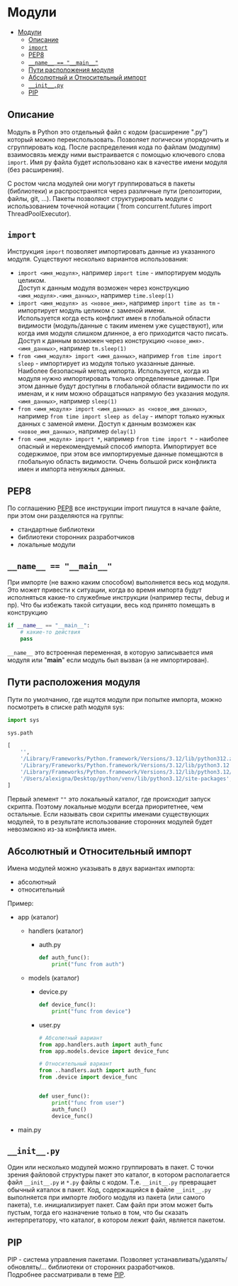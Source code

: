 # Модули

- [Модули](#модули)
  - [Описание](#описание)
  - [`import`](#import)
  - [PEP8](#pep8)
  - [`__name__ == "__main__"`](#__name__--__main__)
  - [Пути расположения модуля](#пути-расположения-модуля)
  - [Абсолютный и Относительный импорт](#абсолютный-и-относительный-импорт)
  - [`__init__.py`](#__init__py)
  - [PIP](#pip)

## Описание

Модуль в Python это отдельный файл с кодом (расширение ".py") который можно переиспользовать. Позволяет логически упорядочить и сгруппировать код.
После распределения кода по файлам (модулям) взаимосвязь между ними выстраивается с помощью ключевого слова `import`. Имя py файла будет использовано как в качестве имени модуля (без расширения).

С ростом числа модулей они могут группироваться в пакеты (библиотеки) и распространятся через различные пути (репозитории, файлы, git, ...). Пакеты позволяют структурировать модули с использованием точечной нотации (`from concurrent.futures import ThreadPoolExecutor).

## `import`

Инструкция `import` позволяет импортировать данные из указанного модуля. Существуют несколько вариантов использования:

- `import <имя_модуля>`, например `import time` - импортируем модуль целиком.  
  Доступ к данным модуля возможен через конструкцию `<имя_модуля>.<имя_данных>`, например `time.sleep(1)`
- `import <имя_модуля> as <новое_имя>`, например `import time as tm` - импортирует модуль целиком с заменой имени.  
  Используется когда есть конфликт имен в глобальной области видимости (модуль/данные с таким именем уже существуют), или когда имя модуля слишком длинное, а его приходится часто писать. Доступ к данным возможен через конструкцию `<новое_имя>.<имя_данных>`, например `tm.sleep(1)`
- `from <имя_модуля> import <имя_данных>`, например `from time import sleep` - импортирует из модуля только указанные данные.  
  Наиболее безопасный метод импорта. Используется, когда из модуля нужно импортировать только определенные данные. При этом данные будут доступны в глобальной области видимости по их именам, и к ним можно обращаться напрямую без указания модуля. `<имя_данных>`, например `sleep(1)`
- `from <имя_модуля> import <имя_данных> as <новое_имя_данных>`, например `from time import sleep as delay` - импорт только нужных данных с заменой имени. Доступ к данным возможен как `<новое_имя_данных>`, например `delay(1)`
- `from <имя_модуля> import *`, например `from time import *` - наиболее опасный и нерекомендуемый способ импорта. Импортирует все содержимое, при этом все импортируемые данные помещаются в глобальную область видимости. Очень большой риск конфликта имен и импорта ненужных данных.

## PEP8

По соглашению [PEP8](https://peps.python.org/pep-0008/#imports) все инструкции import пишутся в начале файле, при этом они разделяются на группы:

- стандартные библиотеки
- библиотеки сторонних разработчиков
- локальные модули

## `__name__ == "__main__"`

При импорте (не важно каким способом) выполняется весь код модуля. Это может привести к ситуации, когда во время импорта будут исполняться какие-то служебные инструкции (например тесты, debug и пр). Что бы избежать такой ситуации, весь код принято помещать в конструкцию

```python
if __name__ == "__main__":
    # какие-то действия
    pass
```

`__name__` это встроенная переменная, в которую записывается имя модуля или "__main__" если модуль был вызван (а не импортирован).

## Пути расположения модуля

Пути по умолчанию, где ищутся модули при попытке импорта, можно посмотреть в списке path модуля sys:

```python
import sys

sys.path

[
    '',
    '/Library/Frameworks/Python.framework/Versions/3.12/lib/python312.zip',
    '/Library/Frameworks/Python.framework/Versions/3.12/lib/python3.12',
    '/Library/Frameworks/Python.framework/Versions/3.12/lib/python3.12/lib-dynload',
    '/Users/alexigna/Desktop/python/venv/lib/python3.12/site-packages',
]
```

Первый элемент `""` это локальный каталог, где происходит запуск скрипта. Поэтому локальные модули всегда приоритетнее, чем остальные. Если называть свои скрипты именами существующих модулей, то в результате использование сторонних модулей будет невозможно из-за конфликта имен.

## Абсолютный и Относительный импорт

Имена модулей можно указывать в двух вариантах импорта:

- абсолютный
- относительный

Пример:

- app (каталог)
  - handlers (каталог)
    - auth.py

        ```python
        def auth_func():
            print("func from auth")
        ```

  - models (каталог)
    - device.py

        ```python
        def device_func():
            print("func from device")
        ```

    - user.py

        ```python
        # Абсолютный вариант
        from app.handlers.auth import auth_func
        from app.models.device import device_func

        # Относительный вариант
        from ..handlers.auth import auth_func
        from .device import device_func


        def user_func():
            print("func from user")
            auth_func()
            device_func()
        ```

- main.py

## `__init__.py`

Один или несколько модулей можно группировать в пакет. С точки зрения файловой структуры пакет это каталог, в котором располагается файл `__init__.py` и `*.py` файлы с кодом. Т.е. `__init__.py` превращает обычный каталок в пакет. Код, содержащийся в файле `__init__.py` выполняется при импорте любого модуля из пакета (или самого пакета), т.е. инициализирует пакет. Сам файл при этом может быть пустым, тогда его назначение только в том, что бы сказать интерпретатору, что каталог, в котором лежит файл, является пакетом.

## PIP

PIP - система управления пакетами. Позволяет устанавливать/удалять/обновлять/... библиотеки от сторонних разработчиков.  
Подробнее рассматривали в теме [PIP](/007.pip/007.pip.md).
